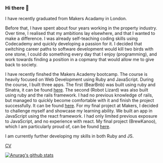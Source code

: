### Hi there 👋

I have recently graduated from Makers Acadamy in London.

Before that, I have spent about four years working in the property industry. Over time, I realised that my ambitions lay elsewhere, and that I wanted to make a difference. I was already self-teaching coding skills using Codecademy and quickly developing a passion for it. I decided that switching career paths to software development would kill two birds with one stone, I could do something every day that I enjoy (programming), and work towards finding a position in a copmany that would allow me to give back to society.

I have recently finshed the Makers Academy bootcamp. The course is heavily focused on Web Development using Ruby and JavaScript. During the course, I built three apps. The first (BearBnb) was built using ruby and Sinatra, it can be found [here](https://github.com/LinusMjorn/AirBnB-Clone). The second (Robot Lizard) was also built using ruby and the rails framework. I had no previous knowledge of rails, but managed to quickly become comfortable with it and finish the project successfully. It can be found [here](https://github.com/LinusMjorn/acebook-robotlizard). For my final project at Makers, I decided to challenge myself and showcase my learning ability. We built an app in JavaScript using the react framework. I had only limited previous exposure to JavaScript, and no experience with react. My final project (BrewKanoo), which I am particularly proud of, can be found [here](https://github.com/LinusMjorn/brewkanoo).

I am currently further developing my skills in both Ruby and JS.

[CV](https://github.com/LinusMjorn/CV)

[![Anurag's github stats](https://github-readme-stats.vercel.app/api?username=LinusMjorn)](https://github.com/anuraghazra/github-readme-stats)
